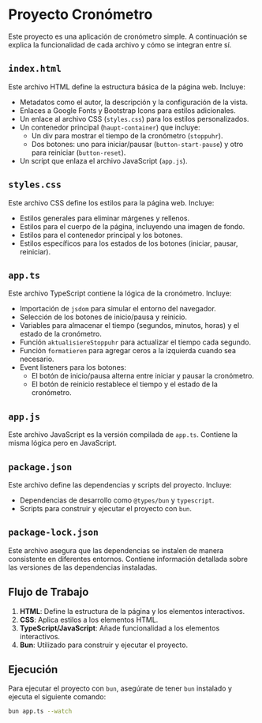 # Proyecto Cronómetro

Este proyecto es una aplicación de cronómetro simple. A continuación se explica la funcionalidad de cada archivo y cómo se integran entre sí.

## `index.html`
Este archivo HTML define la estructura básica de la página web. Incluye:
- Metadatos como el autor, la descripción y la configuración de la vista.
- Enlaces a Google Fonts y Bootstrap Icons para estilos adicionales.
- Un enlace al archivo CSS (`styles.css`) para los estilos personalizados.
- Un contenedor principal (`haupt-container`) que incluye:
  - Un div para mostrar el tiempo de la cronómetro (`stoppuhr`).
  - Dos botones: uno para iniciar/pausar (`button-start-pause`) y otro para reiniciar (`button-reset`).
- Un script que enlaza el archivo JavaScript (`app.js`).

## `styles.css`
Este archivo CSS define los estilos para la página web. Incluye:
- Estilos generales para eliminar márgenes y rellenos.
- Estilos para el cuerpo de la página, incluyendo una imagen de fondo.
- Estilos para el contenedor principal y los botones.
- Estilos específicos para los estados de los botones (iniciar, pausar, reiniciar).

## `app.ts`
Este archivo TypeScript contiene la lógica de la cronómetro. Incluye:
- Importación de `jsdom` para simular el entorno del navegador.
- Selección de los botones de inicio/pausa y reinicio.
- Variables para almacenar el tiempo (segundos, minutos, horas) y el estado de la cronómetro.
- Función `aktualisiereStoppuhr` para actualizar el tiempo cada segundo.
- Función `formatieren` para agregar ceros a la izquierda cuando sea necesario.
- Event listeners para los botones:
  - El botón de inicio/pausa alterna entre iniciar y pausar la cronómetro.
  - El botón de reinicio restablece el tiempo y el estado de la cronómetro.

## `app.js`
Este archivo JavaScript es la versión compilada de `app.ts`. Contiene la misma lógica pero en JavaScript.

## `package.json`
Este archivo define las dependencias y scripts del proyecto. Incluye:
- Dependencias de desarrollo como `@types/bun` y `typescript`.
- Scripts para construir y ejecutar el proyecto con `bun`.

## `package-lock.json`
Este archivo asegura que las dependencias se instalen de manera consistente en diferentes entornos. Contiene información detallada sobre las versiones de las dependencias instaladas.

## Flujo de Trabajo
1. **HTML**: Define la estructura de la página y los elementos interactivos.
2. **CSS**: Aplica estilos a los elementos HTML.
3. **TypeScript/JavaScript**: Añade funcionalidad a los elementos interactivos.
4. **Bun**: Utilizado para construir y ejecutar el proyecto.

## Ejecución
Para ejecutar el proyecto con `bun`, asegúrate de tener `bun` instalado y ejecuta el siguiente comando:
```bash
bun app.ts --watch